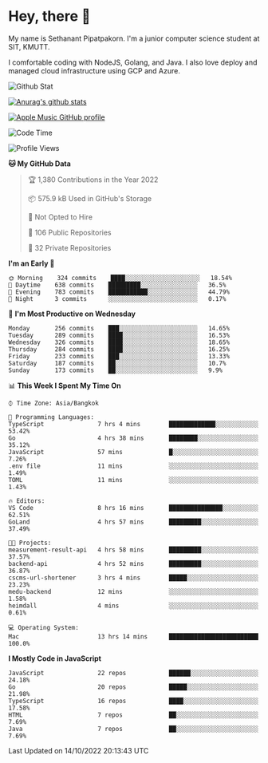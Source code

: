 # Hey, there 🙌
My name is Sethanant Pipatpakorn. I'm a junior computer science student at SIT, KMUTT.

I comfortable coding with NodeJS, Golang, and Java. I also love deploy and managed cloud infrastructure using GCP and Azure.

![Github Stat](https://github-profile-summary-cards.vercel.app/api/cards/profile-details?username=thetkpark&theme=dracula)

[![Anurag's github stats](https://github-readme-stats.vercel.app/api?username=thetkpark&count_private=true&show_icons=true&theme=tokyonight)](https://github.com/anuraghazra/github-readme-stats)

[![Apple Music GitHub profile](https://apple-music-github-profile.rayriffy.com/theme/light.svg?uid=000347.6120fcbefcb74cd59d65c108cc315787.1333)](https://github.com/rayriffy/apple-music-github-profile)

<!--START_SECTION:waka-->
![Code Time](http://img.shields.io/badge/Code%20Time-852%20hrs%2015%20mins-blue)

![Profile Views](http://img.shields.io/badge/Profile%20Views-2-blue)

**🐱 My GitHub Data** 

> 🏆 1,380 Contributions in the Year 2022
 > 
> 📦 575.9 kB Used in GitHub's Storage 
 > 
> 🚫 Not Opted to Hire
 > 
> 📜 106 Public Repositories 
 > 
> 🔑 32 Private Repositories  
 > 
**I'm an Early 🐤** 

```text
🌞 Morning    324 commits    ████░░░░░░░░░░░░░░░░░░░░░   18.54% 
🌆 Daytime    638 commits    █████████░░░░░░░░░░░░░░░░   36.5% 
🌃 Evening    783 commits    ███████████░░░░░░░░░░░░░░   44.79% 
🌙 Night      3 commits      ░░░░░░░░░░░░░░░░░░░░░░░░░   0.17%

```
📅 **I'm Most Productive on Wednesday** 

```text
Monday       256 commits    ███░░░░░░░░░░░░░░░░░░░░░░   14.65% 
Tuesday      289 commits    ████░░░░░░░░░░░░░░░░░░░░░   16.53% 
Wednesday    326 commits    ████░░░░░░░░░░░░░░░░░░░░░   18.65% 
Thursday     284 commits    ████░░░░░░░░░░░░░░░░░░░░░   16.25% 
Friday       233 commits    ███░░░░░░░░░░░░░░░░░░░░░░   13.33% 
Saturday     187 commits    ██░░░░░░░░░░░░░░░░░░░░░░░   10.7% 
Sunday       173 commits    ██░░░░░░░░░░░░░░░░░░░░░░░   9.9%

```


📊 **This Week I Spent My Time On** 

```text
⌚︎ Time Zone: Asia/Bangkok

💬 Programming Languages: 
TypeScript               7 hrs 4 mins        █████████████░░░░░░░░░░░░   53.42% 
Go                       4 hrs 38 mins       ████████░░░░░░░░░░░░░░░░░   35.12% 
JavaScript               57 mins             █░░░░░░░░░░░░░░░░░░░░░░░░   7.26% 
.env file                11 mins             ░░░░░░░░░░░░░░░░░░░░░░░░░   1.49% 
TOML                     11 mins             ░░░░░░░░░░░░░░░░░░░░░░░░░   1.43%

🔥 Editors: 
VS Code                  8 hrs 16 mins       ███████████████░░░░░░░░░░   62.51% 
GoLand                   4 hrs 57 mins       █████████░░░░░░░░░░░░░░░░   37.49%

🐱‍💻 Projects: 
measurement-result-api   4 hrs 58 mins       █████████░░░░░░░░░░░░░░░░   37.57% 
backend-api              4 hrs 52 mins       █████████░░░░░░░░░░░░░░░░   36.87% 
cscms-url-shortener      3 hrs 4 mins        █████░░░░░░░░░░░░░░░░░░░░   23.23% 
medu-backend             12 mins             ░░░░░░░░░░░░░░░░░░░░░░░░░   1.58% 
heimdall                 4 mins              ░░░░░░░░░░░░░░░░░░░░░░░░░   0.61%

💻 Operating System: 
Mac                      13 hrs 14 mins      █████████████████████████   100.0%

```

**I Mostly Code in JavaScript** 

```text
JavaScript               22 repos            ██████░░░░░░░░░░░░░░░░░░░   24.18% 
Go                       20 repos            █████░░░░░░░░░░░░░░░░░░░░   21.98% 
TypeScript               16 repos            ████░░░░░░░░░░░░░░░░░░░░░   17.58% 
HTML                     7 repos             ██░░░░░░░░░░░░░░░░░░░░░░░   7.69% 
Java                     7 repos             ██░░░░░░░░░░░░░░░░░░░░░░░   7.69%

```



 Last Updated on 14/10/2022 20:13:43 UTC
<!--END_SECTION:waka-->
